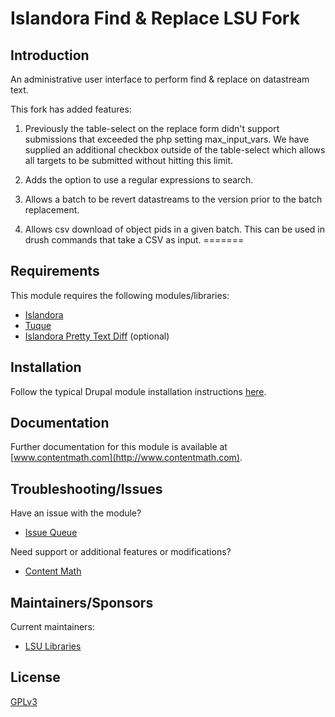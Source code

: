 # Islandora Find & Replace LSU Fork

## Introduction

An administrative user interface to perform find & replace on datastream text.

This fork has added features:

1. Previously the table-select on the replace form didn't support submissions that exceeded the php setting max_input_vars. We have supplied an additional checkbox outside of the table-select which allows all targets to be submitted without hitting this limit.

2. Adds the option to use a regular expressions to search.

3. Allows a batch to be revert datastreams to the version prior to the batch replacement.

4. Allows csv download of object pids in a given batch. This can be used in drush commands that take a CSV as input.
=======

## Requirements

This module requires the following modules/libraries:

* [Islandora](https://github.com/islandora/islandora)
* [Tuque](https://github.com/islandora/tuque)
* [Islandora Pretty Text Diff](https://github.com/contentmath/islandora_pretty_text_diff) (optional)

## Installation

Follow the typical Drupal module installation instructions [here](https://drupal.org/documentation/install/modules-themes/modules-7).

## Documentation

Further documentation for this module is available at [www.contentmath.com](http://www.contentmath.com).

## Troubleshooting/Issues

Have an issue with the module?

* [Issue Queue](https://github.com/lsulibraries/islandora_find_replace/issues)

Need support or additional features or modifications?

* [Content Math](http://www.contentmath.com)

## Maintainers/Sponsors

Current maintainers:

* [LSU Libraries](http://github.com/lsulibraries)

## License

[GPLv3](http://www.gnu.org/licenses/gpl-3.0.txt)
